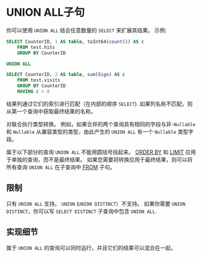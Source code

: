 # UNION ALL子句

你可以使用 `UNION ALL` 结合任意数量的 `SELECT` 来扩展其结果。 示例:

```sql
SELECT CounterID, 1 AS table, toInt64(count()) AS c
    FROM test.hits
    GROUP BY CounterID

UNION ALL

SELECT CounterID, 2 AS table, sum(Sign) AS c
    FROM test.visits
    GROUP BY CounterID
    HAVING c > 0
```

结果列通过它们的索引进行匹配（在内部的顺序 `SELECT`). 如果列名称不匹配，则从第一个查询中获取最终结果的名称。

对联合执行类型转换。 例如，如果合并的两个查询具有相同的字段与非-`Nullable` 和 `Nullable` 从兼容类型的类型，由此产生的 `UNION ALL` 有一个 `Nullable` 类型字段。

属于以下部分的查询 `UNION ALL` 不能用圆括号括起来。 [ORDER BY](https://clickhouse.com/docs/zh/sql-reference/statements/select/order-by) 和 [LIMIT](https://clickhouse.com/docs/zh/sql-reference/statements/select/limit) 应用于单独的查询，而不是最终结果。 如果您需要将转换应用于最终结果，则可以将所有查询 `UNION ALL` 在子查询中 [FROM](https://clickhouse.com/docs/zh/sql-reference/statements/select/from) 子句。

## 限制

只有 `UNION ALL` 支持。 `UNION` (`UNION DISTINCT`）不支持。 如果你需要 `UNION DISTINCT`，你可以写 `SELECT DISTINCT` 子查询中包含 `UNION ALL`.

## 实现细节

属于 `UNION ALL` 的查询可以同时运行，并且它们的结果可以混合在一起。